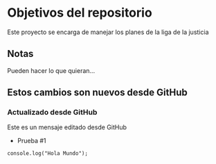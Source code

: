 # Objetivos del repositorio

Este proyecto se encarga de manejar los planes de la liga de la justicia


## Notas
Pueden hacer lo que quieran...

## Estos cambios son nuevos desde GitHub

### Actualizado desde GitHub
Este es un mensaje editado desde GitHub

* Prueba #1

`console.log("Hola Mundo");`
